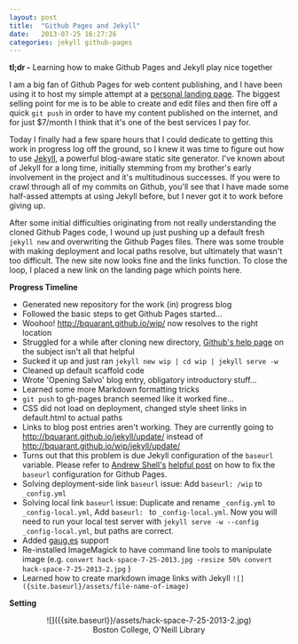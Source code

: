 ```yaml
---
layout: post
title:  "Github Pages and Jekyll"
date:   2013-07-25 16:27:26
categories: jekyll github-pages
---
```


**tl;dr -** 
Learning how to make Github Pages and Jekyll play nice together

I am a big fan of Github Pages for web content publishing, and I have been using it to host my simple attempt at a [personal landing page][landing_page]. The biggest selling point for me is to be able to create and edit files and then fire off a quick ```git push``` in order to have my content published on the internet, and for just $7/month I think that it's one of the best services I pay for. 

Today I finally had a few spare hours that I could dedicate to getting this work in progress log off the ground, so I knew it was time to figure out how to use [Jekyll][jekyll_home], a powerful blog-aware static site generator.  I've known about of Jekyll for a long time, initially stemming from my brother's early involvement in the project and it's multitudinous successes. If you were to crawl through all of my commits on Github, you'll see that I have made some half-assed attempts at using Jekyll before, but I never got it to work before giving up. 

After some initial difficulties originating from not really understanding the cloned Github Pages code, I wound up just pushing up a default fresh ```jekyll new``` and overwriting the Github Pages files. There was some trouble with making deployment and local paths resolve, but ultimately that wasn't too difficult. The new site now looks fine and the links function. To close the loop, I placed a new link on the landing page which points here.

**Progress Timeline** 
*  Generated new repository for the work (in) progress blog
*  Followed the basic steps to get Github Pages started...
*  Woohoo! <http://bquarant.github.io/wip/> now resolves to the right location
*  Struggled for a while after cloning new directory, [Github's help page][github_help_page] on the subject isn't all that helpful
*  Sucked it up and just ran ```jekyll new wip | cd wip | jekyll serve -w```
*  Cleaned up default scaffold code
*  Wrote 'Opening Salvo' blog entry, obligatory introductory stuff...
*  Learned some more Markdown formatting tricks
*  ```git push``` to gh-pages branch seemed like it worked fine...
*  CSS did not load on deployment, changed style sheet links in default.html to actual paths 
*  Links to blog post entries aren't working. They are currently going to <http://bquarant.github.io/jekyll/update/> instead of <http://bquarant.github.io/wip/jekyll/update/>
*  Turns out that this problem is due Jekyll configuration of the ```baseurl``` variable. Please refer to [Andrew Shell's][andrew_shell] [helpful post][fix_baseurl] on how to fix the ```baseurl``` configuration for Github Pages.
*  Solving deployment-side link ```baseurl``` issue: Add ```baseurl: /wip``` to ```_config.yml```
*  Solving local link ```baseurl``` issue: Duplicate and rename ```_config.yml``` to ```_config-local.yml```, Add ```baseurl: ``` to ```_config-local.yml```. Now you will need to run your local test server with ```jekyll serve -w --config _config-local.yml```, but paths are correct.
*  Added [gaug.es][gauges] support
*  Re-installed ImageMagick to have command line tools to manipulate image (e.g. ```convert hack-space-7-25-2013.jpg -resize 50% convert hack-space-7-25-2013-2.jpg``` )
*  Learned how to create markdown image links with Jekyll ``` ![]({site.baseurl}/assets/file-name-of-image) ```

**Setting**
<div style="text-align:center;" markdown="1">
![]({{site.baseurl}}/assets/hack-space-7-25-2013-2.jpg)
<br>
Boston College, O'Neill Library
</div>




[landing_page]: http://bquarant.github.io/
[jekyll_home]: http://jekyllrb.com/
[fix_baseurl]: https://github.com/andrewshell/baseurltest
[github_help_page]: https://help.github.com/articles/using-jekyll-with-pages
[andrew_shell]: http://blog.andrewshell.org/
[gauges]: http://gaug.es